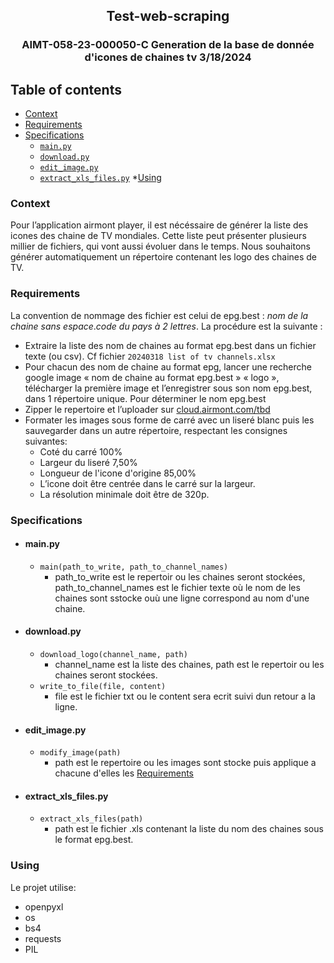 
<h2 align="center">Test-web-scraping</h3>
<h3 align="center">AIMT-058-23-000050-C Generation de la base de donnée d'icones de chaines tv 3/18/2024</h3>

## Table of contents
* [Context](#Context)
* [Requirements](#Requirements)
* [Specifications](#Specifications)
  * [`main.py`](#`main.py`)
  * [`download.py`](#`download.py`)
  * [`edit_image.py`](#`edit_image.py`)
  * [`extract_xls_files.py`](#`extract_xls_files.py`)
*[Using](#Using)
### Context

Pour l’application airmont player, il est nécéssaire de générer la liste des icones des chaine de TV mondiales.
Cette liste peut présenter plusieurs millier de fichiers, qui vont aussi évoluer dans le temps.
Nous souhaitons générer automatiquement un répertoire contenant les logo des chaines de TV.

### Requirements


La convention de nommage des fichier est celui de epg.best : *nom de la chaine sans espace*.*code du pays à 2 lettres*.
La procédure est la suivante :

* Extraire la liste des nom de chaines au format epg.best dans un fichier texte (ou csv). Cf fichier `20240318 list of tv channels.xlsx`
* Pour chacun des nom de chaine au format epg, lancer une recherche google image « nom de chaine au format epg.best » « logo », télécharger la première image et l’enregistrer sous son nom epg.best, dans 1 répertoire unique.
Pour déterminer le nom epg.best
* Zipper le repertoire et l’uploader sur [cloud.airmont.com/tbd](https://cloud.airmont.com/tbd)
* Formater les images sous forme de carré avec un liseré blanc puis les sauvegarder dans un autre répertoire, respectant les consignes suivantes:
  * Coté du carré 100%
  * Largeur du liseré 7,50%
  * Longueur de l'icone d'origine 85,00%
  * L’icone doit être centrée dans le carré sur la largeur.
  * La résolution minimale doit être de 320p.

### Specifications
* #### main.py
  * `main(path_to_write, path_to_channel_names)`
    * path_to_write est le repertoir ou les chaines seront stockées, path_to_channel_names est le fichier texte où le nom de les chaines sont sstocke ouù une ligne correspond au nom d'une chaine.
* #### download.py
  * `download_logo(channel_name, path)`
    * channel_name est la liste des chaines, path est le repertoir ou les chaines seront stockées.
  * `write_to_file(file, content)`
    * file est le fichier txt ou le content sera ecrit suivi dun retour a la ligne.
* #### edit_image.py
  * `modify_image(path)`
    * path est le repertoire ou les images sont stocke puis applique a chacune d'elles les [Requirements](#Requirements)
* #### extract_xls_files.py
  * `extract_xls_files(path)`
    * path est le fichier .xls contenant la liste du nom des chaines sous le format epg.best.
    
### Using
Le projet utilise:
* openpyxl
* os
* bs4
* requests
* PIL
